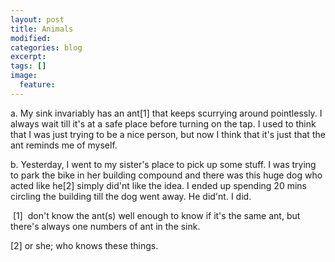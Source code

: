 ```yaml
---
layout: post
title: Animals
modified:
categories: blog
excerpt:
tags: []
image:
  feature:
---
```

a. My sink invariably has an ant[1] that keeps scurrying around pointlessly. I always wait till it's at a safe place before turning on the tap. I used to think that I was just trying to be a nice person, but now I think that it's just that the ant reminds me of myself.

b. Yesterday, I went to my sister's place to pick up some stuff. I was trying to park the bike in her building compound and there was this huge dog who acted like he[2] simply did'nt like the idea. I ended up spending 20 mins circling the building till the dog went away. He did'nt. I did.

 [1]  don't know the ant(s) well enough to know if it's the same ant, but there's always one numbers of ant in the sink.

[2] or she; who knows these things.